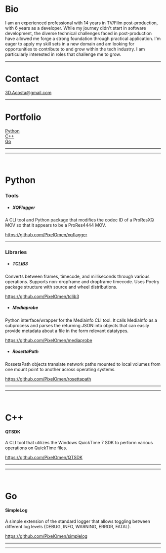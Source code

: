 # Bio

I am an experienced professional with 14 years in TV/Film post-production, with 6 years as a developer. While my journey didn't start in software development, the diverse technical challenges faced in post-production have allowed me forge a strong foundation through practical application. I'm eager to apply my skill sets in a new domain and am looking for opportunities to contribute to and grow within the tech industry. I am particularly interested in roles that challenge me to grow.

___
# Contact
3D.Acosta@gmail.com
___
# Portfolio

[Python](#python)<br>
[C++](#c)<br>
[Go](#go)<br>
___
___
<br>

# Python
### Tools

- ##### XQFlagger

A CLI tool and Python package that modifies the codec ID of a ProResXQ MOV so that it appears to be a ProRes4444 MOV.

https://github.com/PixelOmen/xqflagger

___
### Libraries

- ##### TCLIB3

Converts between frames, timecode, and milliseconds through various operations. Supports non-dropframe and dropframe timecode. Uses Poetry package structure with source and wheel distributions.

https://github.com/PixelOmen/tclib3

- ##### Mediaprobe

Python interface/wrapper for the Mediainfo CLI tool. It calls MediaInfo as a subprocess and parses the returning JSON into objects that can easily provide metadata about a file in the form relevant datatypes.

https://github.com/PixelOmen/mediaprobe

- ##### RosettaPath

RossetaPath objects translate network paths mounted to local volumes from one mount point to another across operating systems.

https://github.com/PixelOmen/rosettapath<br>

___
___
<br>

# C++

#### QTSDK

A CLI tool that utilizes the Windows QuickTime 7 SDK to perform various operations on QuickTime files.

https://github.com/PixelOmen/QTSDK

___
___
<br>

# Go

#### SimpleLog

A simple extension of the standard logger that allows toggling between different log levels (DEBUG, INFO, WARNING, ERROR, FATAL).

https://github.com/PixelOmen/simplelog
___
___
